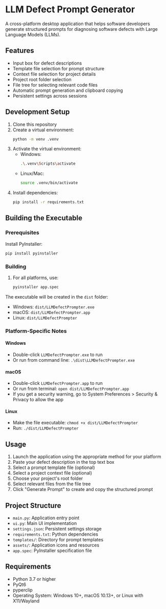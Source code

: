 # LLM Defect Prompt Generator

A cross-platform desktop application that helps software developers generate structured prompts for diagnosing software defects with Large Language Models (LLMs).

## Features

- Input box for defect descriptions
- Template file selection for prompt structure
- Context file selection for project details
- Project root folder selection
- File tree for selecting relevant code files
- Automatic prompt generation and clipboard copying
- Persistent settings across sessions

## Development Setup

1. Clone this repository
2. Create a virtual environment:
   ```bash
   python -m venv .venv
   ```
3. Activate the virtual environment:
   - Windows:
     ```bash
     .\.venv\Scripts\activate
     ```
   - Linux/Mac:
     ```bash
     source .venv/bin/activate
     ```
4. Install dependencies:
   ```bash
   pip install -r requirements.txt
   ```

## Building the Executable

### Prerequisites
Install PyInstaller:
```bash
pip install pyinstaller
```

### Building

1. For all platforms, use:
   ```bash
   pyinstaller app.spec
   ```

The executable will be created in the `dist` folder:
- Windows: `dist/LLMDefectPrompter.exe`
- macOS: `dist/LLMDefectPrompter.app`
- Linux: `dist/LLMDefectPrompter`

### Platform-Specific Notes

#### Windows
- Double-click `LLMDefectPrompter.exe` to run
- Or run from command line: `.\dist\LLMDefectPrompter.exe`

#### macOS
- Double-click `LLMDefectPrompter.app` to run
- Or run from terminal: `open dist/LLMDefectPrompter.app`
- If you get a security warning, go to System Preferences > Security & Privacy to allow the app

#### Linux
- Make the file executable: `chmod +x dist/LLMDefectPrompter`
- Run: `./dist/LLMDefectPrompter`

## Usage

1. Launch the application using the appropriate method for your platform
2. Paste your defect description in the top text box
3. Select a prompt template file (optional)
4. Select a project context file (optional)
5. Choose your project's root folder
6. Select relevant files from the file tree
7. Click "Generate Prompt" to create and copy the structured prompt

## Project Structure

- `main.py`: Application entry point
- `ui.py`: Main UI implementation
- `settings.json`: Persistent settings storage
- `requirements.txt`: Python dependencies
- `templates/`: Directory for prompt templates
- `assets/`: Application icons and resources
- `app.spec`: PyInstaller specification file

## Requirements

- Python 3.7 or higher
- PyQt6
- pyperclip
- Operating System: Windows 10+, macOS 10.13+, or Linux with X11/Wayland 
